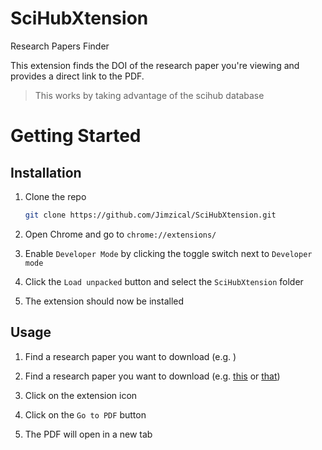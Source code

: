 # SciHubXtension
Research Papers Finder


This extension finds the DOI of the research paper you're viewing and provides a direct link to the PDF.
> This works by taking advantage of the scihub database

# Getting Started

## Installation

1. Clone the repo
   ```sh
   git clone https://github.com/Jimzical/SciHubXtension.git
    ```

2. Open Chrome and go to `chrome://extensions/`

3. Enable `Developer Mode` by clicking the toggle switch next to `Developer mode`

4. Click the `Load unpacked` button and select the `SciHubXtension` folder

5. The extension should now be installed

## Usage

1. Find a research paper you want to download (e.g. )
1. Find a research paper you want to download (e.g. [this](https://dl.acm.org/doi/abs/10.1145/3325773.3325779) or [that](https://ieeexplore.ieee.org/document/8300913))

2. Click on the extension icon

3. Click on the `Go to PDF` button

4. The PDF will open in a new tab 
